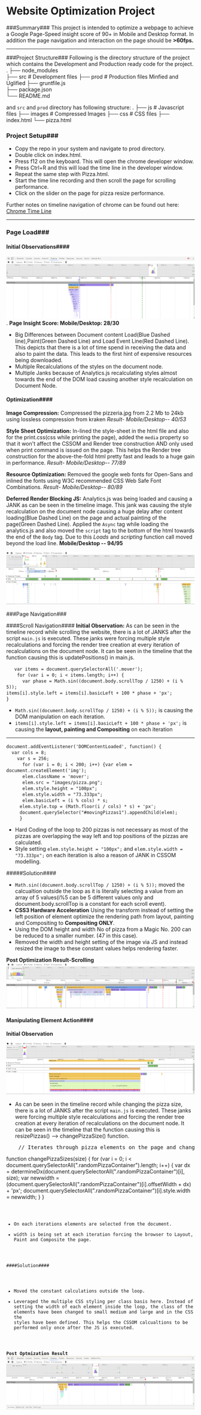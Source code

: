 Website Optimization Project
========================

###Summary###
  This project is intended to optimize a webpage to achieve a Google Page-Speed  insight score of 90+ in Mobile and Desktop format. In addition the page navigation and interaction on the page should be  **>60fps.**


----------

###Project Structure###
 Following is the directory structure of the project which contains the Development and Production ready code for the project.
    .
    ├── node_modules                                                   
    ├── src                      # Development files
    ├── prod                     # Production files Minfied and Uglified
    ├── gruntfile.js             
    ├── package.json             
    └── README.md

and `src` and `prod` directory has following structure:
	.
    ├── js                      # Javascript files
    ├── images                  # Compressed Images
    ├── css             		# CSS files
    ├──	index.html
    └── pizza.html
	
### Project Setup###

 - Copy the repo in your system and navigate to prod directory. 
 - Double click on index.html.
 - Press f12 on the keyboard. This will open the chrome developer window.
 - Press Ctrl+R and this will load the time line in the developer window.
 - Repeat the same step with Pizza.html.
 - Start the time line recording and then scroll the page for scrolling performance.
 - Click on the slider on the page for pizza resize performance.

Further notes on timeline navigation of chrome can be found out here: [Chrome Time Line](https://developer.chrome.com/devtools/docs/timeline)

----------
### Page Load###

#### Initial Observations####
![Page Load Results](/frontend-nanodegree-mobile-portfolio-master/data/InitialTimeLine.PNG). 
**Page Insight Score: Mobile/Desktop: 28/30**

 - Big Differences between Document content Load(Blue Dashed line),Paint(Green Dashed Line) and Load Event Line(Red Dashed Line).
This depicts that there is a lot of time spend in receiving the data and also to paint the data. This leads to the first hint of expensive resources being downloaded.
 - Multiple Recalculations of the styles on the document node.
 - Multiple Janks because of Analytics.js recalculating styles almost towards the end of the DOM load causing another style recalculation on Document Node.
 
#### Optimization####
**Image Compression:** Compressed the pizzeria.jpg from 2.2 Mb to 24kb using lossless compression from kraken
*Result- Mobile/Desktop-- 40/53*

**Style Sheet Optimization:** In-lined the style-sheet in the html file and also for the print.css(css while printing the page), added the `media` property so that it won't affect the CSSOM and Render tree construction AND only used when print command is issued on the page. This helps the Render tree construction for the above-the-fold html pretty fast and leads to a huge gain in performance.
*Result- Mobile/Desktop-- 77/89*

**Resource Optimization:** Removed the google web fonts for Open-Sans and inlined the fonts using W3C recommended CSS Web Safe Font Combinations.
*Result- Mobile/Desktop-- 80/89*

**Deferred Render Blocking JS:** Analytics.js was being loaded and causing a JANK as can be seen in the timeline image. This jank was causing the style recalculation on the document node causing a huge delay after content loading(Blue Dashed Line) on the page and actual painting of the page(Green Dashed Line). Applied the `Async` tag while loading the analytics.js and also moved the `script` tag to the bottom of the html towards the end of the `Body` tag. Due to this *Loads* and *scripting* function call moved beyond the load line.
**Mobile/Desktop -- 94/95**

![Post Optimization Results](/frontend-nanodegree-mobile-portfolio-master/data/CompleteDefferedJS.PNG)


###Page Navigation###

####Scroll Navigation####
**Initial Observation:** As can be seen in the timeline record while scrolling the website, there is a lot of JANKS after the script `main.js` is executed. These janks were forcing multiple style recalculations and forcing the render tree creation at every iteration of recalculations on the document node.  It can be seen in the timeline that the function causing this is updatePositions() in main.js. 

	   var items = document.querySelectorAll('.mover');
		for (var i = 0; i < items.length; i++) {
		  var phase = Math.sin((document.body.scrollTop / 1250) + (i % 5));
    items[i].style.left = items[i].basicLeft + 100 * phase + 'px';
    }

 - `Math.sin((document.body.scrollTop / 1250) + (i % 5));`  is causing the DOM manipulation on each iteration.
 - `items[i].style.left = items[i].basicLeft + 100 * phase + 'px';` is causing the **layout, painting and Compositing** on each iteration


----------

    document.addEventListener('DOMContentLoaded', function() {
      var cols = 8;
        var s = 256;
          for (var i = 0; i < 200; i++) {var elem = document.createElement('img');
          elem.className = 'mover';
		  elem.src = "images/pizza.png";
	      elem.style.height = "100px";
		  elem.style.width = "73.333px";
		  elem.basicLeft = (i % cols) * s;
	     elem.style.top = (Math.floor(i / cols) * s) + 'px';
	     document.querySelector("#movingPizzas1").appendChild(elem);
	     }

 - Hard Coding of the loop to 200 pizzas is not necessary as most of the pizzas are overlapping the way left and top positions of the pizzas are calculated.
 - Style setting  `elem.style.height = "100px";` and 		  `elem.style.width = "73.333px";` on each iteration is also a reason of JANK in CSSOM modelling.

#####Solution####

 - `Math.sin((document.body.scrollTop / 1250) + (i % 5));` moved the calcualtion outside the loop as it is literally selecting a value from an array of 5 values(i%5 can be 5 different values only and  document.body.scrollTop is a constant for each scroll event).
 - **CSS3 Hardware Acceleration** Using the transform instead of setting the left position of element optimize the rendering path from layout, painting and Compositing to **Compositing ONLY**.
 - Using the DOM height and width No of pizza from a Magic No. 200 can be reduced to a smaller number. (47 in this case).
 - Removed the width and height setting of the image via JS and instead resized the image to these constant values helps rendering faster.

**Post Optimization Result-Scrolling**
![Post Optimization Pizza Resize Timeline](/frontend-nanodegree-mobile-portfolio-master/data/withoutupdateFunctionCall.PNG) 
 
#### Manipulating Element Action####

**Initial Observation** 

![Initial Pizza Resize Timeline](/frontend-nanodegree-mobile-portfolio-master/data/1-InitialChangePizza.PNG)

 - As can be seen in the timeline record while changing the pizza size, there is a lot of JANKS after the script `main.js`  is executed. These janks were forcing multiple style recalculations and forcing the render tree creation at every iteration of recalculations on the document node.  It can be seen in the timeline that the function causing this is resizePizzas() --> changePizzaSize() function. 
 
 

     <pre> // Iterates through pizza elements on the page and changes their widths
  function changePizzaSizes(size) {
    for (var i = 0; i < document.querySelectorAll(".randomPizzaContainer").length; i++) {
      var dx = determineDx(document.querySelectorAll(".randomPizzaContainer")[i], size);
      var newwidth = (document.querySelectorAll(".randomPizzaContainer")[i].offsetWidth + dx) + 'px';
      document.querySelectorAll(".randomPizzaContainer")[i].style.width = newwidth;
    }
  } <code>
      
 - On each iterations elements are selected from the document.
 - width is being set at each iteration forcing the browser to Layout, Paint and Composite the page.
 
 ####Solution####
 
 - Moved the constant calculations outside the loop.
 - Leveraged the multiple CSS styling per class basis here. Instead of setting the width of each element inside the loop, the class of the elements have been changed  to small medium and large and in the CSS the styles have been defined. This helps the CSSOM calcualtions to be performed only once after the JS is executed.
 
 **Post Optmization Result**
![Post Optimization Pizza Resize Timeline](/frontend-nanodegree-mobile-portfolio-master/data/resized.PNG)